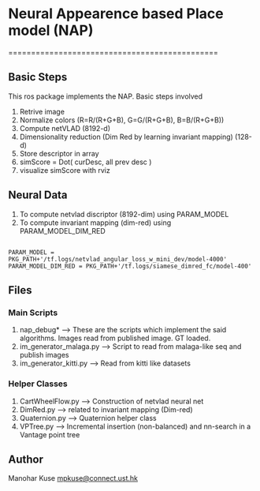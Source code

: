# Neural Appearence based Place model (NAP)
==============================================

## Basic Steps
This ros package implements the NAP. Basic steps involved   
1. Retrive image   
2. Normalize colors (R=R/(R+G+B), G=G/(R+G+B), B=B/(R+G+B))   
3. Compute netVLAD (8192-d)    
4. Dimensionality reduction (Dim Red by learning invariant mapping) (128-d)    
5. Store descriptor in array    
6. simScore = Dot( curDesc, all prev desc )    
7. visualize simScore with rviz    

## Neural Data
1. To compute netvlad discriptor (8192-dim) using PARAM\_MODEL    
2. To compute invariant mapping (dim-red) using PARAM\_MODEL\_DIM\_RED    


<code>
PARAM_MODEL = PKG_PATH+'/tf.logs/netvlad_angular_loss_w_mini_dev/model-4000'    
PARAM_MODEL_DIM_RED = PKG_PATH+'/tf.logs/siamese_dimred_fc/model-400'
</code>


## Files
### Main Scripts
1. nap\_debug\* --> These are the scripts which implement the said algorithms. Images read from published image. GT loaded.
2. im\_generator\_malaga.py --> Script to read from malaga-like seq and publish images
3. im\_generator\_kitti.py --> Read from kitti like datasets

### Helper Classes
1. CartWheelFlow.py --> Construction of netvlad neural net
2. DimRed.py --> related to invariant mapping (Dim-red)
3. Quaternion.py --> Quaternion helper class
4. VPTree.py --> Incremental insertion (non-balanced) and nn-search in a Vantage point tree

## Author
Manohar Kuse <mpkuse@connect.ust.hk>


